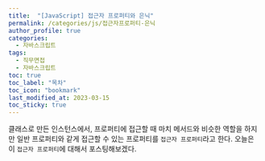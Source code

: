 ```yaml
---
title:  "[JavaScript] 접근자 프로퍼티와 은닉"
permalink: /categories/js/접근자프로퍼티-은닉
author_profile: true
categories:
  - 자바스크립트
tags:
  - 직무면접
  - 자바스크립트
toc: true
toc_label: "목차"
toc_icon: "bookmark"
last_modified_at: 2023-03-15
toc_sticky: true
---
```


 클래스로 만든 인스턴스에서, 프로퍼티에 접근할 때 마치 메서드와 비슷한 역할을 하지만 일반 프로퍼티와 같게 접근할 수 있는 프로퍼티를 `접근자 프로퍼티`라고 한다. 오늘은 이 `접근자 프로퍼티`에 대해서 포스팅해보겠다.

